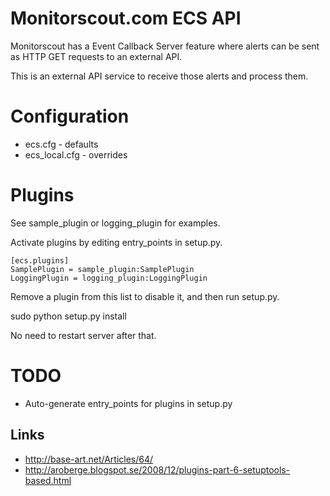 # Monitorscout.com ECS API

Monitorscout has a Event Callback Server feature where alerts can be sent as HTTP GET requests to an external API. 

This is an external API service to receive those alerts and process them. 

# Configuration

  * ecs.cfg - defaults
  * ecs\_local.cfg - overrides

# Plugins

See sample\_plugin or logging\_plugin for examples. 

Activate plugins by editing entry\_points in setup.py. 

    [ecs.plugins]
    SamplePlugin = sample_plugin:SamplePlugin
    LoggingPlugin = logging_plugin:LoggingPlugin

Remove a plugin from this list to disable it, and then run setup.py. 

  sudo python setup.py install

No need to restart server after that. 

# TODO

  * Auto-generate entry\_points for plugins in setup.py

## Links

  * http://base-art.net/Articles/64/
  * http://aroberge.blogspot.se/2008/12/plugins-part-6-setuptools-based.html
